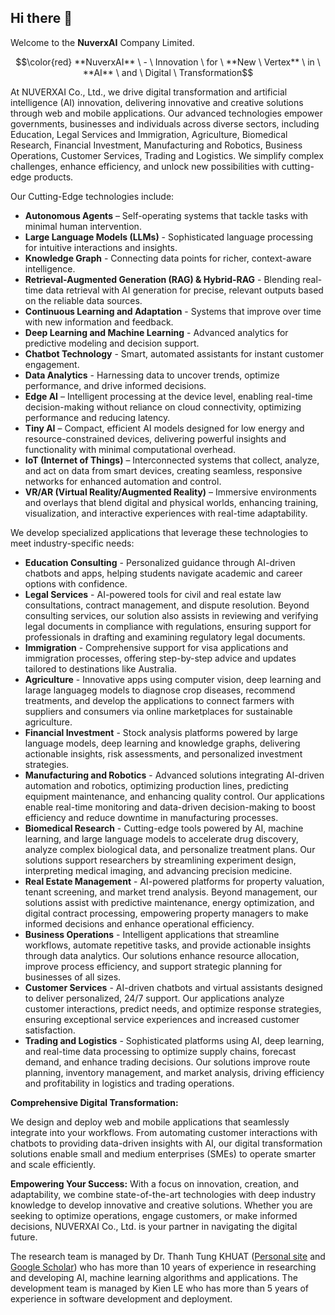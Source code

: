 ## Hi there 👋

Welcome to the **NuverxAI** Company Limited.

$$\color{red} **NuverxAI** \ - \ Innovation \ for \ **New \ Vertex** \ in \ **AI** \ and \ Digital \ Transformation$$

At NUVERXAI Co., Ltd., we drive digital transformation and artificial intelligence (AI) innovation, delivering innovative and creative solutions through web and mobile applications. Our advanced technologies empower governments, businesses and individuals across diverse sectors, including Education, Legal Services and Immigration, Agriculture, Biomedical Research, Financial Investment, Manufacturing and Robotics, Business Operations, Customer Services, Trading and Logistics. We simplify complex challenges, enhance efficiency, and unlock new possibilities with cutting-edge products.

Our Cutting-Edge technologies include:

- **Autonomous Agents** – Self-operating systems that tackle tasks with minimal human intervention.
- **Large Language Models (LLMs)** - Sophisticated language processing for intuitive interactions and insights.
- **Knowledge Graph** - Connecting data points for richer, context-aware intelligence.
- **Retrieval-Augmented Generation (RAG) & Hybrid-RAG** - Blending real-time data retrieval with AI generation for precise, relevant outputs based on the reliable data sources.
- **Continuous Learning and Adaptation** - Systems that improve over time with new information and feedback.
- **Deep Learning and Machine Learning** - Advanced analytics for predictive modeling and decision support.
- **Chatbot Technology** - Smart, automated assistants for instant customer engagement.
- **Data Analytics** - Harnessing data to uncover trends, optimize performance, and drive informed decisions.
- **Edge AI** – Intelligent processing at the device level, enabling real-time decision-making without reliance on cloud connectivity, optimizing performance and reducing latency.
- **Tiny AI** – Compact, efficient AI models designed for low energy and resource-constrained devices, delivering powerful insights and functionality with minimal computational overhead.
- **IoT (Internet of Things)** – Interconnected systems that collect, analyze, and act on data from smart devices, creating seamless, responsive networks for enhanced automation and control.
- **VR/AR (Virtual Reality/Augmented Reality)** – Immersive environments and overlays that blend digital and physical worlds, enhancing training, visualization, and interactive experiences with real-time adaptability.

We develop specialized applications that leverage these technologies to meet industry-specific needs:

- **Education Consulting** - Personalized guidance through AI-driven chatbots and apps, helping students navigate academic and career options with confidence.
- **Legal Services** - AI-powered tools for civil and real estate law consultations, contract management, and dispute resolution. Beyond consulting services, our solution also assists in reviewing and verifying legal documents in compliance with regulations, ensuring support for professionals in drafting and examining regulatory legal documents.
- **Immigration** - Comprehensive support for visa applications and immigration processes, offering step-by-step advice and updates tailored to destinations like Australia.
- **Agriculture** - Innovative apps using computer vision, deep learning and larage languageg models to diagnose crop diseases, recommend treatments, and develop the applications to connect farmers with suppliers and consumers via online marketplaces for sustainable agriculture.
- **Financial Investment** - Stock analysis platforms powered by large language models, deep learning and knowledge graphs, delivering actionable insights, risk assessments, and personalized investment strategies.
- **Manufacturing and Robotics** - Advanced solutions integrating AI-driven automation and robotics, optimizing production lines, predicting equipment maintenance, and enhancing quality control. Our applications enable real-time monitoring and data-driven decision-making to boost efficiency and reduce downtime in manufacturing processes.
- **Biomedical Research** - Cutting-edge tools powered by AI, machine learning, and large language models to accelerate drug discovery, analyze complex biological data, and personalize treatment plans. Our solutions support researchers by streamlining experiment design, interpreting medical imaging, and advancing precision medicine.
- **Real Estate Management** - AI-powered platforms for property valuation, tenant screening, and market trend analysis. Beyond management, our solutions assist with predictive maintenance, energy optimization, and digital contract processing, empowering property managers to make informed decisions and enhance operational efficiency.
- **Business Operations** - Intelligent applications that streamline workflows, automate repetitive tasks, and provide actionable insights through data analytics. Our solutions enhance resource allocation, improve process efficiency, and support strategic planning for businesses of all sizes.
- **Customer Services** - AI-driven chatbots and virtual assistants designed to deliver personalized, 24/7 support. Our applications analyze customer interactions, predict needs, and optimize response strategies, ensuring exceptional service experiences and increased customer satisfaction.
- **Trading and Logistics** - Sophisticated platforms using AI, deep learning, and real-time data processing to optimize supply chains, forecast demand, and enhance trading decisions. Our solutions improve route planning, inventory management, and market analysis, driving efficiency and profitability in logistics and trading operations.

**Comprehensive Digital Transformation:**

We design and deploy web and mobile applications that seamlessly integrate into your workflows. From automating customer interactions with chatbots to providing data-driven insights with AI, our digital transformation solutions enable small and medium enterprises (SMEs) to operate smarter and scale efficiently.

**Empowering Your Success:**
With a focus on innovation, creation, and adaptability, we combine state-of-the-art technologies with deep industry knowledge to develop innovative and creative solutions. Whether you are seeking to optimize operations, engage customers, or make informed decisions, NUVERXAI Co., Ltd. is your partner in navigating the digital future.

The research team is managed by Dr. Thanh Tung KHUAT ([Personal site](https://thanhtung09t2.wixsite.com/home) and [Google Scholar](https://scholar.google.com.au/citations?user=2UDpb4cAAAAJ)) who has more than 10 years of experience in researching and developing AI, machine learning algorithms and applications. The development team is managed by Kien LE who has more than 5 years of experience in software development and deployment.
